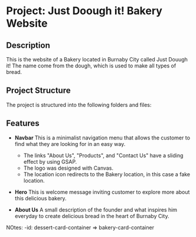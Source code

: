 # Project: Just Doough it! Bakery Website

## Description
This is the website of a Bakery located in Burnaby City called Just Douugh it!
The name come from the dough, which is used to make all types of bread.

## Project Structure

The project is structured into the following folders and files:

## Features
- **Navbar** This is a minimalist navigation menu that allows the customer to find what they are looking for in an easy way. 
    - The links "About Us", "Products", and "Contact Us" have a sliding effect by using GSAP.
    - The logo was designed with Canvas.
    - The location icon redirects to the Bakery location, in this case a fake location.

- **Hero** This is welcome message inviting customer to explore more about this delicious bakery.

- **About Us** A small description of the founder and what inspires him everyday to create delicious bread in the heart of Burnaby City.

NOtes:
-id: dessert-card-container => bakery-card-container